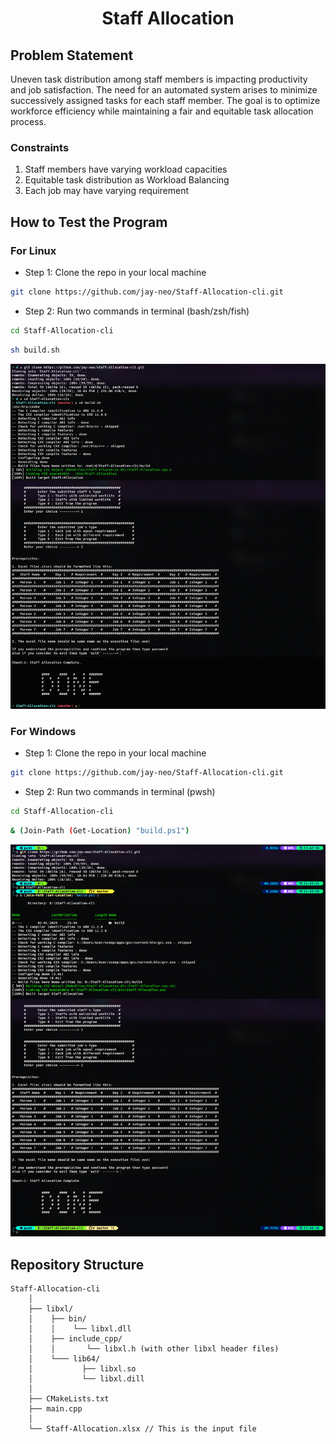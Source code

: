  <div align='center'><h1>Staff Allocation</h1></div>

## Problem Statement

Uneven task distribution among staff members is impacting productivity and job satisfaction. The need for an automated system arises to minimize successively assigned tasks for each staff member. The goal is to optimize workforce efficiency while maintaining a fair and equitable task allocation process.

### Constraints

1. Staff members have varying workload capacities
2. Equitable task distribution as Workload Balancing
3. Each job may have varying requirement




## How to Test the Program

### For Linux

- Step 1: Clone the repo in your local machine
```sh
git clone https://github.com/jay-neo/Staff-Allocation-cli.git
```

- Step 2: Run two commands in terminal (bash/zsh/fish)
```sh
cd Staff-Allocation-cli
```
```sh
sh build.sh
```

<div align='center'><img src="doc/unix.png"/></div>




### For Windows

- Step 1: Clone the repo in your local machine
```sh
git clone https://github.com/jay-neo/Staff-Allocation-cli.git
```

- Step 2: Run two commands in terminal (pwsh)
```sh
cd Staff-Allocation-cli
```
```sh
& (Join-Path (Get-Location) "build.ps1")
```

<div align='center'><img src="doc/win32.png"/></div>




## Repository Structure
```
Staff-Allocation-cli
    │
    ├── libxl/
    │    ├── bin/
    │    │    └── libxl.dll
    │    ├── include_cpp/
    │    │       └── libxl.h (with other libxl header files)
    │    └─── lib64/
    │           ├── libxl.so
    │           └── libxl.dill
    │
    ├── CMakeLists.txt
    ├── main.cpp
    │
    └── Staff-Allocation.xlsx // This is the input file

```
